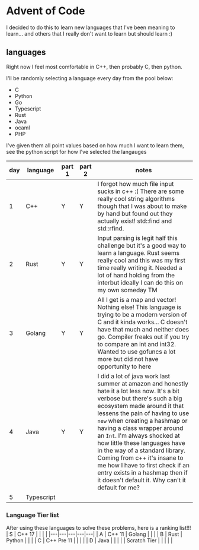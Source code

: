 # Advent of Code 

I decided to do this to learn new languages that I've been meaning to learn... and others that I really don't want to learn but should learn :)

## languages

Right now I feel most comfortable in C++, then probably C, then python. 

I'll be randomly selecting a language every day from the pool below:

+ C 
+ Python 
+ Go
+ Typescript 
+ Rust 
+ Java 
+ ocaml
+ PHP 

I've given them all point values based on how much I want to learn them, see the python script for how I've selected the langauges 

|day   | language   | part 1  | part 2  | notes  |
|---|---|---|---|---|
| 1  | C++   | Y  | Y  | I forgot how much file input sucks in c++ :(  There are some really cool string algorithms though that I was about to make by hand but found out they actually exist! std::find and std::rfind.  |
| 2  | Rust  | Y | Y  | Input parsing is legit half this challenge but it's a good way to learn a language. Rust seems really cool and this was my first time really writing it. Needed a lot of hand holding from the interbut ideally I can do this on my own someday TM |
| 3  | Golang  |Y| Y  | All I get is a map and vector! Nothing else! This language is trying to be a modern version of C and it kinda works... C doesn't have that much and neither does go. Compiler freaks out if you try to compare an int and int32. Wanted to use gofuncs a lot more but did not have opportunity to here   |
| 4  | Java | Y| Y  | I did a lot of java work last summer at amazon and honestly hate it a lot less now. It's a bit verbose but there's such a big ecosystem made around it that lessens the pain of having to use `new` when creating a hashmap or having a class wrapper around an `Int`. I'm always shocked at how little these languages have in the way of a standard library. Coming from c++ it's insane to me how I have to first check if an entry exists in a hashmap then if it doesn't default it. Why can't it default for me? 
| 5  | Typescript| |   | 

### Language Tier list 

After using these languages to solve these problems, here is a ranking list!!! 
| S | C++ 17 |   |   |   |
|---|---|---|---|---|
| A | C++ 11  | Golang  |   |   |
| B  | Rust | Python  |   |   |
| C  | C++ Pre 11  |   |   |   |
| D  | Java  |   |   |   |
| Scratch Tier |   |   |   |   |
